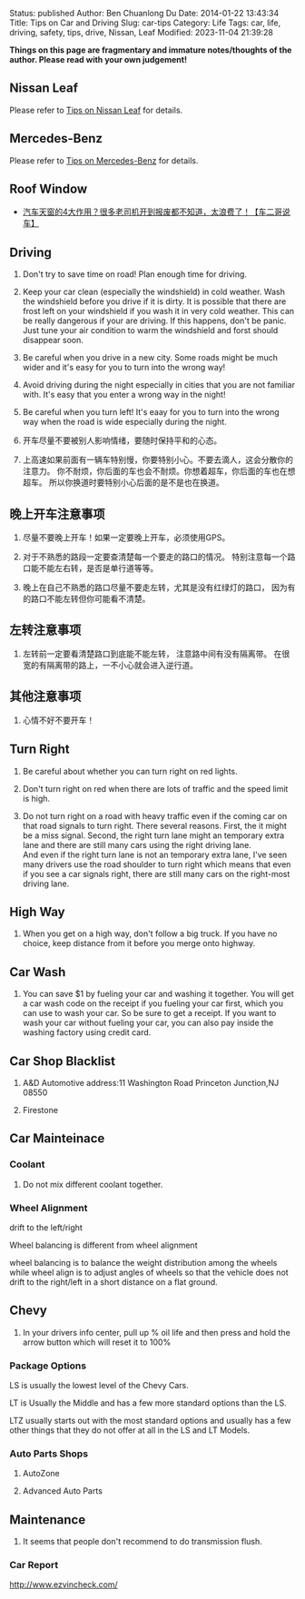 Status: published
Author: Ben Chuanlong Du
Date: 2014-01-22 13:43:34
Title: Tips on Car and Driving
Slug: car-tips
Category: Life
Tags: car, life, driving, safety, tips, drive, Nissan, Leaf
Modified: 2023-11-04 21:39:28

**Things on this page are fragmentary and immature notes/thoughts of the author. Please read with your own judgement!**
 

## Nissan Leaf

Please refer to
[Tips on Nissan Leaf]( https://www.legendu.net/misc/blog/tips-on-nissan-leaf )
for details.

## Mercedes-Benz

Please refer to 
[Tips on Mercedes-Benz]( https://www.legendu.net/misc/blog/tips-on-mercedes-benz )
for details.

## Roof Window

- [汽车天窗的4大作用？很多老司机开到报废都不知道，太浪费了！【车二哥说车】](https://www.youtube.com/watch?v=wqx8zyoIQj4)

## Driving

1. Don't try to save time on road! Plan enough time for driving.

1. Keep your car clean (especially the windshield) in cold weather. 
    Wash the windshield before you drive if it is dirty. 
    It is possible that there are frost left on your windshield if you wash it in very cold weather.
    This can be really dangerous if your are driving.
    If this happens, 
    don't be panic. 
    Just tune your air condition to warm the windshield and forst should disappear soon.

2. Be careful when you drive in a new city. 
    Some roads might be much wider and it's easy for you to turn into the wrong way!

3. Avoid driving during the night especially in cities 
    that you are not familiar with. 
    It's easy that you enter a wrong way in the night!

4. Be careful when you turn left! 
    It's eaay for you to turn into the wrong way when the road is wide 
    especially during the night. 

5. 开车尽量不要被别人影响情绪，要随时保持平和的心态。

6. 上高速如果前面有一辆车特别慢，你要特别小心。不要去滴人，这会分散你的注意力。
    你不耐烦，你后面的车也会不耐烦。你想着超车，你后面的车也在想超车。
    所以你换道时要特别小心后面的是不是也在换道。

## 晚上开车注意事项

1. 尽量不要晚上开车！如果一定要晚上开车，必须使用GPS。

2. 对于不熟悉的路段一定要查清楚每一个要走的路口的情况。
    特别注意每一个路口能不能左右转，是否是单行道等等。

2. 晚上在自己不熟悉的路口尽量不要走左转，尤其是没有红绿灯的路口，
    因为有的路口不能左转但你可能看不清楚。

## 左转注意事项

1. 左转前一定要看清楚路口到底能不能左转，
    注意路中间有没有隔离带。
    在很宽的有隔离带的路上，一不小心就会进入逆行道。

## 其他注意事项

1. 心情不好不要开车！

## Turn Right

1. Be careful about whether you can turn right on red lights.

2. Don't turn right on red when there are lots of traffic and the speed limit is high. 

3. Do not turn right on a road with heavy traffic even if the coming car on that road signals to turn right. 
    There several reasons. 
    First, the it might be a miss signal. 
    Second, the right turn lane might an temporary extra lane and there are still many cars using the right driving lane.  
    And even if the right turn lane is not an temporary extra lane, 
    I've seen many drivers use the road shoulder to turn right
    which means that even if you see a car signals right, there are still many cars on the right-most driving lane.

## High Way

1. When you get on a high way, 
    don't follow a big truck.
    If you have no choice, keep distance from it before you merge onto highway.

## Car Wash

1. You can save $1 by fueling your car and washing it together. 
    You will get a car wash code on the receipt if you fueling your car first, 
    which you can use to wash your car.
    So be sure to get a receipt. 
    If you want to wash your car without fueling your car,
    you can also pay inside the washing factory using credit card.

## Car Shop Blacklist

1. A&D  Automotive
    address:11 Washington Road
    Princeton Junction,NJ 08550

2. Firestone

## Car Mainteinace 

### Coolant

1. Do not mix different coolant together.

### Wheel Alignment

drift to the left/right 

Wheel balancing is different from wheel alignment

wheel balancing is to balance the weight distribution among the wheels
while
wheel align is to adjust angles of wheels so that the vehicle does not drift to the right/left in a short distance on a flat ground.

## Chevy

1. In your drivers info center, 
    pull up % oil life and then press and hold the arrow button which will reset it to 100% 

### Package Options

LS is usually the lowest level of the Chevy Cars. 

LT is Usually the Middle and has a few more standard options than the LS.

LTZ usually starts out with the most standard options 
and usually has a few other things 
that they do not offer at all in the LS and LT Models.

### Auto Parts Shops

1. AutoZone

2. Advanced Auto Parts

## Maintenance

1. It seems that people don't recommend to do transmission flush.

### Car Report

http://www.ezvincheck.com/

